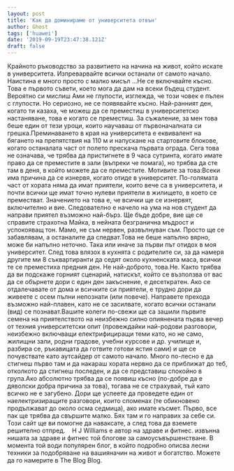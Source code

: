 ```yaml
---
layout: post
title: 'Как да доминираме от университета отвън'
author: Ghost
tags: ['huawei']
date: '2019-09-19T23:47:38.121Z'
draft: false
---
```


Крайното ръководство за развитието на начина на живот, който искате в университета. Изпреварвайте всички останали от самото начало. Наистина е много просто с малко мисъл ...Не се включвайте късно. Това е първото съвети, което мога да дам на всеки бъдещ студент. Вероятно си мислиш Ами не глупости, изглежда, че този човек е пълен с глупости. Но сериозно, не се появявайте късно. Най-ранният ден, когато ти казаха, че можеш да се преместиш в университетско настаняване, това е когато се преместиш. За съжаление, за мен това беше един от тези уроци, които научаваш от първоначалната си грешка.Преминаването в края на университета е еквивалент на бягането на препятствия на 110 м и напускане на стартовите блокове, когато останалата част от полето прескача първата ограда. Сега това не означава, че трябва да пристигнете в 9 часа сутринта, когато имате право да се преместите в зали (въпреки че помага), но трябва да сте там в деня, в който можете да се преместите. Мотивите за това:Всеки има причина да се изнервя, когато отиде в университет. По-голямата част от хората няма да имат приятели, които вече са в университета, и почти всички ще имат точно нулеви приятели в жилището, в което се преместват. Значението на това е, че всички ще се изнервят, включително и вие. Следователно е начело на ума на нов студент да направи приятел възможно най-бърз. Ще бъде добре, вие ще се справите страхотна Майка, в нейната безгранична мъдрост и успокояващ тон. Мамо, не съм нервен, развълнуван съм. Просто ще се забавлявам, а останалите да следват.Това не беше напълно вярно, може би напълно неточно. Така или иначе за първи път отидох в моя университет. След това влязох в кухнята с родителите си, за да намеря другите ми 8 съквартиранти да седят около кухненската маса, всички те се преместиха предния ден. Не най-доброто, това.Не. Както трябва да ви подскаже горният сценарий, натискът, който се възползва от вас да се обърнете дори с един ден закъснение, е десеткратен. Ако се отдалечавате от дома и всичките си приятели, е трудно дори да живеете с осем пълни непознати (или повече). Направете прехода възможно най-плавен, като не се засилвате, когато всички останали (вид) се познават.Вашите колеги по-свежи ще са зашили първите семена на приятелството на неизбежно силно опиянената първа вечер от техния университетски опит (провеждайки най-родови разговори, неизбежно включващи електрифициращи теми като, но не само, жилищни зали, родни градове, учебни курсове и др. училище и, разбира се, ръкавицата да готвите готови ястия сами) и ще се почувствате като аутсайдер от самото начало. Много по-лесно е да стигнеш първо там и да накараш хората нервно да се приближат до теб, отколкото да стигнеш последен, и да се представиш спокойно в група.Ако абсолютно трябва да се появиш късно (по-добре да е дяволски добра причина за това), тогава не се страхувай, тъй като всичко не е загубено. Дори ще успеете да проведете един от наелектризиращите разговори, които споменах (те обикновено продължават до около осма седмица), ако имате късмет. Първо, все пак ще трябва да свършите малко. Бях там и го направих за себе си. Този сайт ще ви помогне да наваксате, а след това да вземете решително отпред.    H J Williams е автор на здраве и фитнес. извънна нишата за здраве и фитнес той блогове за самоусъвършенстване. В момента той води популярен блог, в който подробно описва лесни техники за подобряване на вашияначин на живот и богатство. Можете да го намерите в The Blog Blog.
